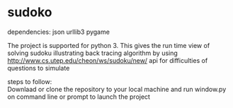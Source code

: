 # sudoko

  dependencies: json
                urllib3
                pygame
                
   The project is supported for python 3.
   This gives the run time view of solving sudoku illustrating back tracing algorithm by using http://www.cs.utep.edu/cheon/ws/sudoku/new/ api for difficulties of questions to simulate
   
steps to follow:   
   Downlaad or clone the repository to your local machine
  and run window.py on command line or prompt to launch the project
